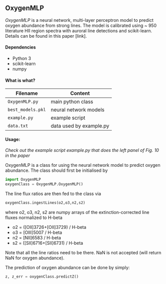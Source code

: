 ## OxygenMLP
*OxygenMLP* is a neural network, multi-layer perceptron model to predict oxygen abundance from strong lines. The model is calibrated using ~ 950 literature HII region spectra with auroral line detections and scikit-learn. Details can be found in this paper [link]. 

#### Dependencies
* Python 3
* scikit-learn
* numpy 


#### What is what?
| Filename     |   Content    |
|--------------|-------|
| `OxygenMLP.py` | main python class |
| `best_models.pkl` | neural network models | 
| `example.py`    | example script | 
| `data.txt`      | data used by example.py | 


#### Usage:
*Check out the example script example.py that does the left panel of Fig. 10 in the paper*

OxygenMLP is a class for using the neural network model to predict oxygen abundance.
The class should first be initialised by 
```python	
import OxygenMLP
oxygenClass = OxygenMLP.OxygenMLP()
```

The line flux ratios are then fed to the class via 
```python
oxygenClass.ingestLines(o2,o3,n2,s2)
```
where o2, o3, n2, s2 are numpy arrays of the extinction-corrected line fluxes normalized to H-beta

* o2 = ([OII]3726+[OII]3729) / H-beta
* o3 = [OIII]5007 / H-beta
* n2 = [NII]6583 / H-beta
* s2 = ([SII]6716+[SII]6731) / H-beta	

Note that all the line ratios need to be there. NaN is not accepted (will return NaN for oxygen abundance). 

The prediction of oxygen abundance can be done by simply:
```python
z, z_err = oxygenClass.predictZ()
```
	
